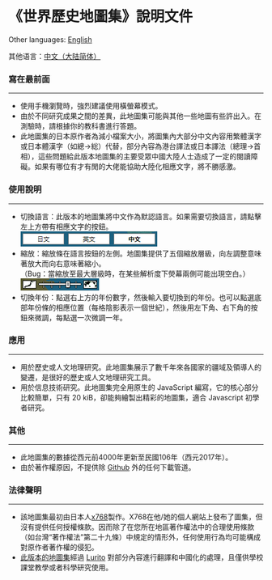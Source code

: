 # 《世界歷史地圖集》說明文件

Other languages: [English](RM-EN.md)

其他语言：[中文（大陆简体）](RM-CHS.md)

### 寫在最前面
---
* 使用手機瀏覽時，強烈建議使用橫螢幕模式。
* 由於不同研究成果之間的差異，此地圖集可能與其他一些地圖有些許出入。在測驗時，請根據你的教科書進行答題。
* 此地圖集的日本原作者為減小檔案大小，將圖集內大部分中文內容用繁體漢字或日本體漢字（如總→総）代替，部分內容為港台譯法或日本譯法（總理→首相），這些問題給此版本地圖集的主要受眾中國大陸人士造成了一定的閱讀障礙。如果有哪位有才有閒的大佬能協助大陸化相應文字，將不勝感激。

### 使用說明
---
* 切換語言：此版本的地圖集將中文作為默認語言。如果需要切換語言，請點擊左上方帶有相應文字的按鈕。 <br />
![](/assets/lang_button.png)
* 縮放：縮放條在語言按鈕的左側。地圖集提供了五個縮放層級，向左調整意味著放大而向右意味著縮小。 <br />
（Bug：當縮放至最大層級時，在某些解析度下熒幕兩側可能出現空白。）<br />
![](/assets/zoom_bar.png)
* 切換年份：點選右上方的年份數字，然後輸入要切換到的年份。也可以點選底部年份條的相應位置（每格陰影表示一個世紀），然後用左下角、右下角的按鈕來微調，每點選一次微調一年。

### 應用
---
* 用於歷史或人文地理研究。此地圖集展示了數千年來各國家的疆域及領導人的變遷，是很好的歷史或人文地理研究工具。
* 用於信息技術研究。此地圖集完全用原生的 JavaScript 編寫，它的核心部分比較簡單，只有 20 kiB，卻能夠繪製出精彩的地圖集，適合 Javascript 初學者研究。

### 其他
---
* 此地圖集的數據從西元前4000年更新至民國106年（西元2017年）。
* 由於著作權原因，不提供除 [Github](https://github.com/Lurito/WorldMap) 外的任何下載管道。

### 法律聲明
---
* 該地圖集最初由日本人[x768](http://x768.com/w/twha.ja)製作。X768在他/她的個人網站上發布了圖集，但沒有提供任何授權條款。因而除了在您所在地區著作權法中的合理使用條款（如台灣“著作權法”第二十九條）中規定的情形外，任何使用行為均可能構成對原作者著作權的侵犯。
* [此版本的地圖集](http://worldmap.lurito.com)經過 [Lurito](https://github.com/Lurito) 對部分內容進行翻譯和中國化的處理，且僅供學校課堂教學或者科學研究使用。
